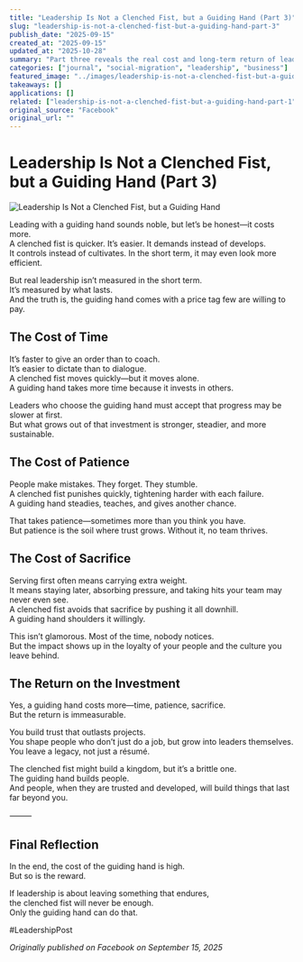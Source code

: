 ```yaml
---
title: "Leadership Is Not a Clenched Fist, but a Guiding Hand (Part 3)"
slug: "leadership-is-not-a-clenched-fist-but-a-guiding-hand-part-3"
publish_date: "2025-09-15"
created_at: "2025-09-15"
updated_at: "2025-10-28"
summary: "Part three reveals the real cost and long-term return of leading with a guiding hand—time, patience, and sacrifice traded for trust, growth, and legacy that lasts."
categories: ["journal", "social-migration", "leadership", "business"]
featured_image: "../images/leadership-is-not-a-clenched-fist-but-a-guiding-hand-part-3.jpg"
takeaways: []
applications: []
related: ["leadership-is-not-a-clenched-fist-but-a-guiding-hand-part-1", "leadership-is-not-a-clenched-fist-but-a-guiding-hand-part-2"]
original_source: "Facebook"
original_url: ""
---
```


# Leadership Is Not a Clenched Fist, but a Guiding Hand (Part 3)

![Leadership Is Not a Clenched Fist, but a Guiding Hand](../images/leadership-is-not-a-clenched-fist-but-a-guiding-hand-part-3.jpg)

Leading with a guiding hand sounds noble, but let’s be honest—it costs more.  
A clenched fist is quicker. It’s easier. It demands instead of develops.  
It controls instead of cultivates. In the short term, it may even look more efficient.  

But real leadership isn’t measured in the short term.  
It’s measured by what lasts.  
And the truth is, the guiding hand comes with a price tag few are willing to pay.  

## The Cost of Time

It’s faster to give an order than to coach.  
It’s easier to dictate than to dialogue.  
A clenched fist moves quickly—but it moves alone.  
A guiding hand takes more time because it invests in others.  

Leaders who choose the guiding hand must accept that progress may be slower at first.  
But what grows out of that investment is stronger, steadier, and more sustainable.  

## The Cost of Patience

People make mistakes. They forget. They stumble.  
A clenched fist punishes quickly, tightening harder with each failure.  
A guiding hand steadies, teaches, and gives another chance.  

That takes patience—sometimes more than you think you have.  
But patience is the soil where trust grows. Without it, no team thrives.  

## The Cost of Sacrifice

Serving first often means carrying extra weight.  
It means staying later, absorbing pressure, and taking hits your team may never even see.  
A clenched fist avoids that sacrifice by pushing it all downhill.  
A guiding hand shoulders it willingly.  

This isn’t glamorous. Most of the time, nobody notices.  
But the impact shows up in the loyalty of your people and the culture you leave behind.  

## The Return on the Investment

Yes, a guiding hand costs more—time, patience, sacrifice.  
But the return is immeasurable.  

You build trust that outlasts projects.  
You shape people who don’t just do a job, but grow into leaders themselves.  
You leave a legacy, not just a résumé.  

The clenched fist might build a kingdom, but it’s a brittle one.  
The guiding hand builds people.  
And people, when they are trusted and developed, will build things that last far beyond you.  

⸻

## Final Reflection

In the end, the cost of the guiding hand is high.  
But so is the reward.  

If leadership is about leaving something that endures,  
the clenched fist will never be enough.  
Only the guiding hand can do that.  

#LeadershipPost  

*Originally published on Facebook on September 15, 2025*
